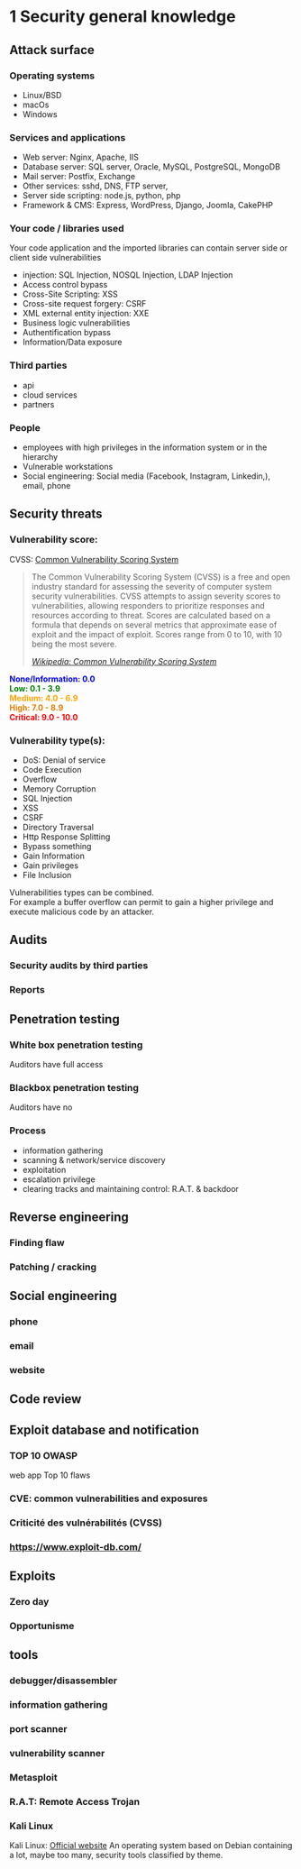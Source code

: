 # 1 Security general knowledge

## Attack surface

### Operating systems

- Linux/BSD
- macOs
- Windows

### Services and applications

- Web server: Nginx, Apache, IIS
- Database server: SQL server, Oracle, MySQL, PostgreSQL, MongoDB
- Mail server: Postfix, Exchange
- Other services: sshd, DNS, FTP server,
- Server side scripting: node.js, python, php
- Framework & CMS: Express, WordPress, Django, Joomla, CakePHP

### Your code / libraries used

Your code application and the imported libraries can contain server side or client side vulnerabilities

- injection: SQL Injection, NOSQL Injection, LDAP Injection
- Access control bypass
- Cross-Site Scripting: XSS
- Cross-site request forgery: CSRF
- XML external entity injection: XXE
- Business logic vulnerabilities
- Authentification bypass
- Information/Data exposure

### Third parties

- api
- cloud services
- partners

### People

- employees with high privileges in the information system or in the hierarchy
- Vulnerable workstations
- Social engineering: Social media (Facebook, Instagram, Linkedin,), email, phone

## Security threats

### Vulnerability score:

CVSS: [Common Vulnerability Scoring System](https://www.first.org/cvss/v3.1/specification-document)

> The Common Vulnerability Scoring System (CVSS) is a free and open industry standard for assessing the severity of computer system security vulnerabilities. CVSS attempts to assign severity scores to vulnerabilities, allowing responders to prioritize responses and resources according to threat. Scores are calculated based on a formula that depends on several metrics that approximate ease of exploit and the impact of exploit. Scores range from 0 to 10, with 10 being the most severe.
>
> [_Wikipedia: Common Vulnerability Scoring System_](https://en.wikipedia.org/wiki/Common_Vulnerability_Scoring_System)</cite>

<span style="color:blue"><b>None/Information: 0.0 </b></span>  
<span style="color:green"><b>Low: 0.1 - 3.9 </b></span>  
<span style="color:orange"><b>Medium: 4.0 - 6.9 </b></span>  
<span style="color:#e77f00"><b>High: 7.0 - 8.9 </b></span>  
<span style="color:red"><b>Critical: 9.0 - 10.0 </b></span>

### Vulnerability type(s):

- DoS: Denial of service
- Code Execution
- Overflow
- Memory Corruption
- SQL Injection
- XSS
- CSRF
- Directory Traversal
- Http Response Splitting
- Bypass something
- Gain Information
- Gain privileges
- File Inclusion

Vulnerabilities types can be combined.  
For example a buffer overflow can permit to gain a higher privilege and execute malicious code by an attacker.

## Audits

### Security audits by third parties

### Reports

## Penetration testing

### White box penetration testing

Auditors have full access

### Blackbox penetration testing

Auditors have no

### Process

- information gathering
- scanning & network/service discovery
- exploitation
- escalation privilege
- clearing tracks and maintaining control: R.A.T. & backdoor

## Reverse engineering

### Finding flaw

### Patching / cracking

## Social engineering

### phone

### email

### website

## Code review

## Exploit database and notification

### TOP 10 OWASP

web app Top 10 flaws

### CVE: common vulnerabilities and exposures

### Criticité des vulnérabilités (CVSS)

### https://www.exploit-db.com/

## Exploits

### Zero day

### Opportunisme

## tools

### debugger/disassembler

### information gathering

### port scanner

### vulnerability scanner

### Metasploit

### R.A.T: Remote Access Trojan

### Kali Linux

Kali Linux: [Official website](https://www.kali.org/)
An operating system based on Debian containing a lot, maybe too many, security tools classified by theme.
